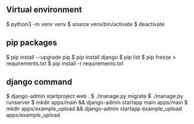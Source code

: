 ## Virtual environment
$ python3 -m venv venv
$ source venv/bin/activate
$ deactivate

## pip packages
$ pip install --upgrade pip
$ pip install django
$ pip list
$ pip freeze > requirements.txt
$ pip install -r requirements.txt

## django command
$ django-admin startproject web .
$ ./manage.py migrate
$ ./manage.py runserver
$ mkdir apps/main && django-admin startapp main apps/main
$ mkdir apps/example_upload && django-admin startapp example_upload apps/example_upload

